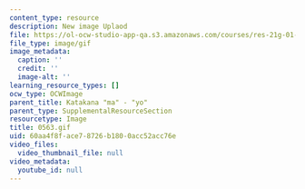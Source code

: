 ```yaml
---
content_type: resource
description: New image Uplaod
file: https://ol-ocw-studio-app-qa.s3.amazonaws.com/courses/res-21g-01-kana-spring-2010/60aa4f8face78726b1800acc52acc76e_0563.gif
file_type: image/gif
image_metadata:
  caption: ''
  credit: ''
  image-alt: ''
learning_resource_types: []
ocw_type: OCWImage
parent_title: Katakana "ma" - "yo"
parent_type: SupplementalResourceSection
resourcetype: Image
title: 0563.gif
uid: 60aa4f8f-ace7-8726-b180-0acc52acc76e
video_files:
  video_thumbnail_file: null
video_metadata:
  youtube_id: null
---
```

